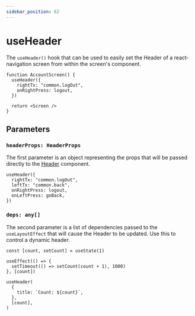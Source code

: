 ```yaml
---
sidebar_position: 62
---
```


# useHeader

The `useHeader()` hook that can be used to easily set the Header of a react-navigation screen from within the screen's component.

```tsx
function AccountScreen() {
  useHeader({
    rightTx: "common.logOut",
    onRightPress: logout,
  })

  return <Screen />
}
```

## Parameters

### `headerProps: HeaderProps`

The first parameter is an object representing the props that will be passed directly to the [Header](../component-docs/Components-Header.md) component.

```tsx
useHeader({
  rightTx: "common.logOut",
  leftTx: "common.back",
  onRightPress: logout,
  onLeftPress: goBack,
})
```

### `deps: any[]`

The second parameter is a list of dependencies passed to the `useLayoutEffect` that will cause the Header to be updated. Use this to control a dynamic header.

```tsx
const [count, setCount] = useState(1)

useEffect(() => {
  setTimeout(() => setCount(count + 1), 1000)
}, [count])

useHeader(
  {
    title: `Count: ${count}`,
  },
  [count],
)
```
